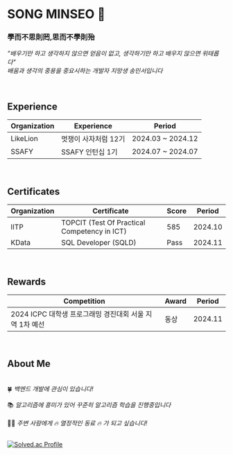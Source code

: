 # SONG MINSEO 👋

### 學而不思則罔,思而不學則殆
*"배우기만 하고 생각하지 않으면 얻음이 없고, 생각하기만 하고 배우지 않으면 위태롭다"*  
*배움과 생각의 중용을 중요시하는 개발자 지망생 송민서입니다*      

&nbsp;

## Experience

|Organization | Experience                   | Period                |
|------------|--------------------------|---------------------|
|LikeLion| 멋쟁이 사자처럼 12기      | 2024.03 ~ 2024.12  |
|SSAFY| SSAFY 인턴십 1기         | 2024.07 ~ 2024.07  |

&nbsp;

## Certificates

| Organization                |  Certificate        | Score  | Period      |
|-------------------------|------------------|-------|-------------|
| IITP |TOPCIT (Test Of Practical Competency in ICT)  | 585   | 2024.10     |
| KData | SQL Developer (SQLD) | Pass | 2024.11|

&nbsp;

## Rewards


| Competition                                            | Award | Period      |
|---------------------------------------------------|-----------|-------------|
| 2024 ICPC 대학생 프로그래밍 경진대회 서울 지역 1차 예선 | 동상        | 2024.11     |

&nbsp;
&nbsp;
&nbsp;

## About Me
&nbsp;  
🍀  *백엔드 개발에 관심이 있습니다!*\
&nbsp;  
📚  *알고리즘에 흥미가 있어 꾸준히 알고리즘 학습을 진행중입니다*\
&nbsp;  
👊🏻  *주변 사람에게 🔥 열정적인 동료 🔥 가 되고 싶습니다!*  
&nbsp;


[![Solved.ac Profile](http://mazassumnida.wtf/api/v2/generate_badge?boj=alstj1543)](https://solved.ac/alstj1543/)
<!--
**alstj2384/alstj2384** is a ✨ _special_ ✨ repository because its `README.md` (this file) appears on your GitHub profile.

Here are some ideas to get you started:

- 🔭 I’m currently working on ...
- 🌱 I’m currently learning ...
- 👯 I’m looking to collaborate on ...
- 🤔 I’m looking for help with ...
- 💬 Ask me about ...
- 📫 How to reach me: ...
- 😄 Pronouns: ...
- ⚡ Fun fact: ...
-->
